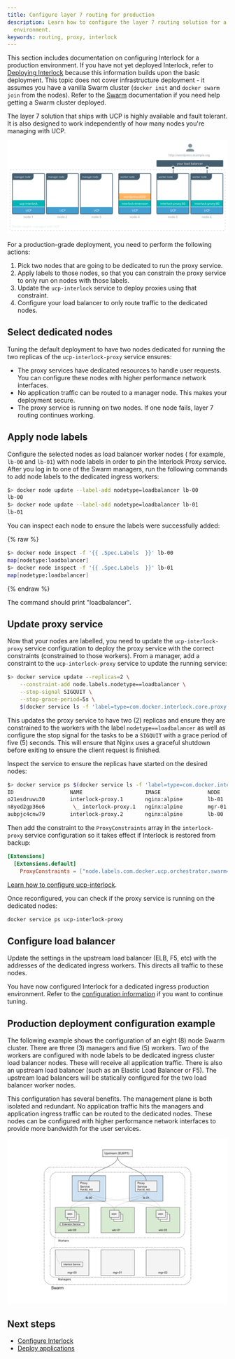 ```yaml
---
title: Configure layer 7 routing for production
description: Learn how to configure the layer 7 routing solution for a production
  environment.
keywords: routing, proxy, interlock
---
```


This section includes documentation on configuring Interlock
for a production environment.  If you have not yet deployed Interlock, refer to [Deploying Interlock](./index.md) because this information builds upon the basic deployment. This topic does not cover infrastructure deployment -
it assumes you have a vanilla Swarm cluster (`docker init` and `docker swarm join` from the nodes).
Refer to the [Swarm](/engine/swarm/) documentation if you need help
getting a Swarm cluster deployed.

The layer 7 solution that ships with UCP is highly available
and fault tolerant. It is also designed to work independently of how many
nodes you're managing with UCP.

![production deployment](../../images/interlock-deploy-production-1.svg)

For a production-grade deployment, you need to perform the following actions:

1. Pick two nodes that are going to be dedicated to run the proxy service.
2. Apply labels to those nodes, so that you can constrain the proxy service to
only run on nodes with those labels.
3. Update the `ucp-interlock` service to deploy proxies using that constraint.
4. Configure your load balancer to only route traffic to the dedicated nodes.

## Select dedicated nodes
Tuning the default deployment to
have two nodes dedicated for running the two replicas of the
`ucp-interlock-proxy` service ensures:

* The proxy services have dedicated resources to handle user requests. You
can configure these nodes with higher performance network interfaces.
* No application traffic can be routed to a manager node. This makes your
deployment secure.
* The proxy service is running on two nodes. If one node fails, layer 7 routing
continues working.

## Apply node labels
Configure the selected nodes as load balancer worker nodes ( for example, `lb-00` and `lb-01`) with node labels in order to pin the Interlock Proxy service. After you log in to one of the Swarm managers, run the following commands to add node labels
to the dedicated ingress workers:

```bash
$> docker node update --label-add nodetype=loadbalancer lb-00
lb-00
$> docker node update --label-add nodetype=loadbalancer lb-01
lb-01
```

You can inspect each node to ensure the labels were successfully added:

{% raw %}
```bash
$> docker node inspect -f '{{ .Spec.Labels  }}' lb-00
map[nodetype:loadbalancer]
$> docker node inspect -f '{{ .Spec.Labels  }}' lb-01
map[nodetype:loadbalancer]
```
{% endraw %}

The command should print "loadbalancer".

## Update proxy service
Now that your nodes are labelled, you need to update the `ucp-interlock-proxy`
service configuration to deploy the proxy service with the correct constraints (constrained to those
workers). From a manager, add a constraint to the `ucp-interlock-proxy` service to update the running service:

```bash
$> docker service update --replicas=2 \
    --constraint-add node.labels.nodetype==loadbalancer \
    --stop-signal SIGQUIT \
    --stop-grace-period=5s \
    $(docker service ls -f 'label=type=com.docker.interlock.core.proxy' -q)
```

This updates the proxy service to have two (2) replicas and ensure they are constrained to
the workers with the label `nodetype==loadbalancer` as well as configure the stop signal for the tasks
to be a `SIGQUIT` with a grace period of five (5) seconds.  This will ensure that Nginx uses a graceful shutdown
before exiting to ensure the client request is finished.

Inspect the service to ensure the replicas have started on the desired nodes:

```bash
$> docker service ps $(docker service ls -f 'label=type=com.docker.interlock.core.proxy' -q)
ID                  NAME                    IMAGE               NODE                DESIRED STATE       CURRENT STATE                     ERROR               PORTS
o21esdruwu30        interlock-proxy.1       nginx:alpine        lb-01               Running             Preparing 3 seconds ago
n8yed2gp36o6         \_ interlock-proxy.1   nginx:alpine        mgr-01              Shutdown            Shutdown less than a second ago
aubpjc4cnw79        interlock-proxy.2       nginx:alpine        lb-00               Running             Preparing 3 seconds ago
```

Then add the constraint to the `ProxyConstraints` array in the `interlock-proxy` service
configuration so it takes effect if Interlock is restored from backup:

```toml
[Extensions]
  [Extensions.default]
    ProxyConstraints = ["node.labels.com.docker.ucp.orchestrator.swarm==true", "node.platform.os==linux", "node.labels.nodetype==loadbalancer"]
```

[Learn how to configure ucp-interlock](../config/index.md).

Once reconfigured, you can check if the proxy service is running on the dedicated nodes:

```bash
docker service ps ucp-interlock-proxy
```

## Configure load balancer
Update the settings in the upstream load balancer (ELB, F5, etc) with the
addresses of the dedicated ingress workers.  This directs all traffic to these nodes.

You have now configured Interlock for a dedicated ingress production environment.  Refer to the [configuration information](../config/tuning.md) if you want to continue tuning.

## Production deployment configuration example
The following example shows the configuration of an eight (8) node Swarm cluster. There are three (3) managers
and five (5) workers. Two of the workers are configured with node labels to be dedicated
ingress cluster load balancer nodes.  These will receive all application traffic.
There is also an upstream load balancer (such as an Elastic Load Balancer or F5).  The upstream
load balancers will be statically configured for the two load balancer worker nodes.

This configuration has several benefits.  The management plane is both isolated and redundant.
No application traffic hits the managers and application ingress traffic can be routed
to the dedicated nodes.  These nodes can be configured with higher performance network interfaces
to provide more bandwidth for the user services.

![Interlock 2.0 Production Deployment](../../images/interlock_production_deploy.png)

## Next steps
- [Configure Interlock](../config/index.md)
- [Deploy applications](./index.md)